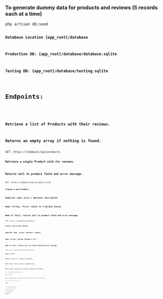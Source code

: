 <h3>To generate dummy data for products and reviews (5 records each at a time)</h3>
<code>php artisan db:seed<code>

<h3>Database Location {app_root}/database</h3>
<h3>Production DB: {app_root}/database/database.sqlite</h3>
<h3>Testing DB: {app_root}/database/testing.sqlite</h3>

<h1>Endpoints:<h1>
<h3>Retrieve a list of Products with their reviews.</h3>
<h3>Returns an empty array if nothing is found.</h3>
<code>GET: https://{domain}/api/products<code>

<h3>Retrieve a single Product with its reviews.</h3>
<h3>Returns null to product field and error message.</h3>
<code>GET: https://{domain}/api/products/{id}<code>

<h3>Create a new Product.</h3>
<h3>Required: name, price | Optional: description</h3>
<h3>Name: String | Price: Limits to 2 decimal places</h3>
<h3>When it fails, returns null to product field and error message.</h3>
<code>POST: https://{domain}/api/products<code>

<h3>Create a new Product Review.</h3>
<h3>Required: name, rating | Optional: comment</h3>
<h3>Name: String | Rating: Between 1 to 5</h3>
<h3>When it fails, returns null to review field and error message.</h3>
<code>POST: https://{domain}/api/products/{id}/reviews<code>

<h3>Update a Product.</h3>
<h3>Required: name, price | Optional: description</h3>
<h3>Name: String | Price: Limits to 2 decimal places</h3>
<h3>When it fails, returns null to product field and error message.</h3>
<code>PUT: https://{domain}/api/products/{id}<code>

<h3>Delete a Product.</h3>
<h3>Returns a product object on successful, null and error message if fails / no records found.</h3>
<code>DELETE: https://{domain}/api/products/{id}<code>

<h1>Tests:<h1>
<h3>To do a test to all API endpoints</h3>
<code>php artisan test --filter=ProductControllerTest<code>

<h3>To do a test relates to creating a product</h3>
<code>php artisan test --group=create_product<code>

<h3>To do a test relates to updating a product</h3>
<code>php artisan test --group=updating_product<code>

<h3>To do a test relates to deleting a product</h3>
<code>php artisan test --group=delete_product<code>

<h3>To do a test relates to creating a product review</h3>
<code>php artisan test --group=create_product_review<code>
